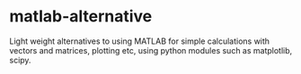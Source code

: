 # matlab-alternative

Light weight alternatives to using MATLAB for simple calculations with vectors and matrices, plotting etc,
using python modules such as matplotlib, scipy. 
